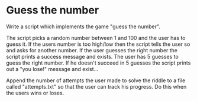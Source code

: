 # Guess the number

Write a script which implements the game "guess the number".

The script picks a random number between 1 and 100 and the user has to guess it.
If the users number is too high/low then the script tells the user so and asks for another number.
If the user guesses the right number the script prints a success message and exists.
The user has 5 guesses to guess the right number. If he doesn't succeed in 5 guesses the script
prints out a "you lose!" message and exist...

Append the number of attempts the user made to solve the riddle to a file called "attempts.txt" so that the user
can track his progress. Do this when the users wins or loses.
